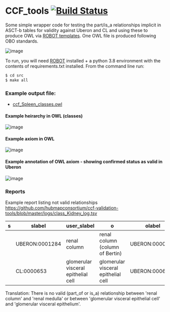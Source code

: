 # CCF_tools [![Build Status](https://github.com/obophenotype/CCF_tools/workflows/CI/badge.svg)](https://github.com/obophenotype/CCF_tools/actions?query=workflow%3ACI)

Some simple wrapper code for testing the part/is_a relationships implicit in ASCT-b tables for validity against Uberon and CL and using these to produce OWL via [ROBOT templates](http://robot.obolibrary.org/template). One OWL file is produced following OBO standards.


![image](https://user-images.githubusercontent.com/112839/95355967-0ecc2380-08be-11eb-85ab-6dea787e43a5.png)


To run, you will need [ROBOT](http://robot.obolibrary.org/) installed + a python 3.8 environment with the contents of requirements.txt installed.  From the command line run:

```sh
$ cd src 
$ make all
```

### Example output file:
  - [ccf_Spleen_classes.owl](https://github.com/hubmapconsortium/ccf-validation-tools/blob/master/owl/ccf_Spleen_classes.owl)
 
 
#### Example heirarchy in OWL (classes)
![image](https://user-images.githubusercontent.com/112839/96257807-f1304580-0fb2-11eb-8f94-90ca0891bfc7.png)

#### Example axiom in OWL
![image](https://user-images.githubusercontent.com/112839/96257876-0ad18d00-0fb3-11eb-8062-8449cb2c7dc7.png)

#### Example annotation of OWL axiom - showing confirmed status as valid in Uberon
![image](https://user-images.githubusercontent.com/112839/96257915-19b83f80-0fb3-11eb-9c0d-dcd97e50eb4d.png)


### Reports

Example report listing not valid relationships
https://github.com/hubmapconsortium/ccf-validation-tools/blob/master/logs/class_Kidney_log.tsv


s | slabel | user_slabel | o | olabel | user_olabel
-- | -- | -- | -- | -- | --
  | UBERON:0001284 | renal column | renal column (column of Bertin) | UBERON:0000362 | renal medulla | renal medulla
  | CL:0000653 | glomerular visceral epithelial cell | glomerular visceral epithelial cell | UBERON:0006852 | glomerular visceral epithelium | glomerular visceral epithelium

Translation: There is no valid (part_of or is_a) relationship between 'renal column' and 'renal medulla' or between 'glomerular visceral epithelial cell' and 'glomerular visceral epithelium'.  





